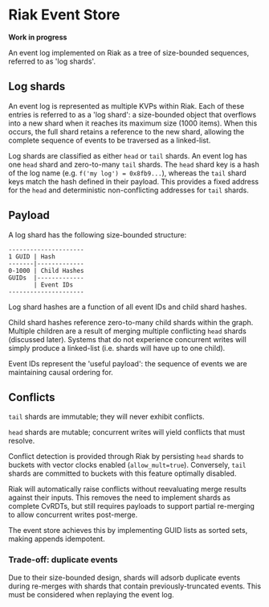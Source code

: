 Riak Event Store
================

**Work in progress**

An event log implemented on Riak as a tree of size-bounded sequences, referred to as 'log shards'.

Log shards
----------

An event log is represented as multiple KVPs within Riak. Each of these entries is referred to as a 'log shard': a
size-bounded object that overflows into a new shard when it reaches its maximum size (1000 items). When this occurs, the
full shard retains a reference to the new shard, allowing the complete sequence of events to be traversed as a linked-list.

Log shards are classified as either `head` or `tail` shards. An event log has one `head` shard and zero-to-many `tail`
shards. The `head` shard key is a hash of the log name (e.g. `f('my log') = 0x8fb9...`), whereas the `tail` shard keys
match the hash defined in their payload. This provides a fixed address for the `head` and deterministic non-conflicting
addresses for `tail` shards.

Payload
-------

A log shard has the following size-bounded structure:

    ---------------------
    1 GUID | Hash
    -------|-------------
    0-1000 | Child Hashes
    GUIDs  |-------------
           | Event IDs
    ---------------------

Log shard hashes are a function of all event IDs and child shard hashes.

Child shard hashes reference zero-to-many child shards within the graph. Multiple children are a result of merging
multiple conflicting `head` shards (discussed later). Systems that do not experience concurrent writes will simply
produce a linked-list (i.e. shards will have up to one child).

Event IDs represent the 'useful payload': the sequence of events we are maintaining causal ordering for.

Conflicts
---------

`tail` shards are immutable; they will never exhibit conflicts.

`head` shards are mutable; concurrent writes will yield conflicts that must resolve.

Conflict detection is provided through Riak by persisting `head` shards to buckets with vector clocks enabled
(`allow_mult=true`). Conversely, `tail` shards are committed to buckets with this feature optimally disabled.

Riak will automatically raise conflicts without reevaluating merge results against their inputs. This removes the
need to implement shards as complete CvRDTs, but still requires payloads to support partial re-merging to allow
concurrent writes post-merge.

The event store achieves this by implementing GUID lists as sorted sets, making appends idempotent.

### Trade-off: duplicate events

Due to their size-bounded design, shards will adsorb duplicate events during re-merges with shards that contain
previously-truncated events. This must be considered when replaying the event log.
